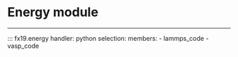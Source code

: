 # Energy module

---

::: fx19.energy
    handler: python
    selection:
      members:
        - lammps_code
        - vasp_code
